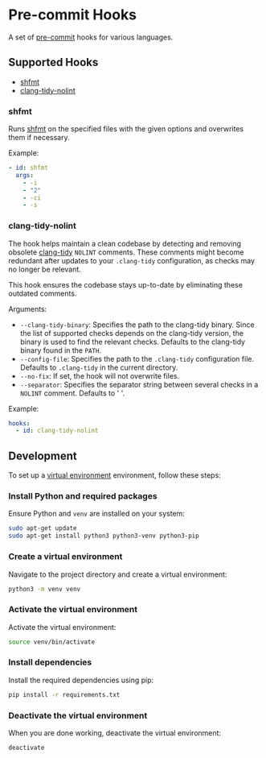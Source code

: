 # Pre-commit Hooks

A set of [pre-commit](https://pre-commit.com/) hooks for various languages.

## Supported Hooks

- [shfmt](#shfmt)
- [clang-tidy-nolint](#clang-tidy-nolint)

### shfmt

Runs [shfmt](https://github.com/mvdan/sh) on the specified files with the given
options and overwrites them if necessary.

Example:

```yaml
- id: shfmt
  args:
    - -i
    - "2"
    - -ci
    - -s
```

### clang-tidy-nolint

The hook helps maintain a clean codebase by detecting and removing obsolete
[clang-tidy](https://clang.llvm.org/extra/clang-tidy) `NOLINT` comments. These
comments might become redundant after updates to your `.clang-tidy`
configuration, as checks may no longer be relevant.

This hook ensures the codebase stays up-to-date by eliminating these outdated
comments.

Arguments:

- `--clang-tidy-binary`: Specifies the path to the clang-tidy binary. Since the
  list of supported checks depends on the clang-tidy version, the binary is used
  to find the relevant checks. Defaults to the clang-tidy binary found in the
  `PATH`.
- `--config-file`: Specifies the path to the `.clang-tidy` configuration file.
  Defaults to `.clang-tidy` in the current directory.
- `--no-fix`: If set, the hook will not overwrite files.
- `--separator`: Specifies the separator string between several checks in a
  `NOLINT` comment. Defaults to ' '.

Example:

```yaml
hooks:
  - id: clang-tidy-nolint
```

## Development

To set up a [virtual environment](https://docs.python.org/3/tutorial/venv.html)
environment, follow these steps:

### Install Python and required packages

Ensure Python and `venv` are installed on your system:

```sh
sudo apt-get update
sudo apt-get install python3 python3-venv python3-pip
```

### Create a virtual environment

Navigate to the project directory and create a virtual environment:

```sh
python3 -m venv venv
```

### Activate the virtual environment

Activate the virtual environment:

```sh
source venv/bin/activate
```

### Install dependencies

Install the required dependencies using pip:

```sh
pip install -r requirements.txt
```

### Deactivate the virtual environment

When you are done working, deactivate the virtual environment:

```sh
deactivate
```
